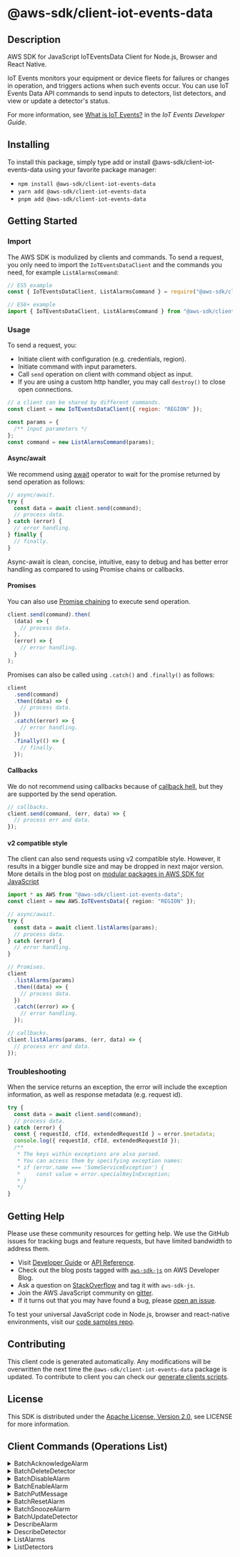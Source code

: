 <!-- generated file, do not edit directly -->

# @aws-sdk/client-iot-events-data

## Description

AWS SDK for JavaScript IoTEventsData Client for Node.js, Browser and React Native.

<p>IoT Events monitors your equipment or device fleets for failures or changes in operation, and
triggers actions when such events occur. You can use IoT Events Data API commands to send inputs to
detectors, list detectors, and view or update a detector's status.</p>
<p> For more information, see <a href="https://docs.aws.amazon.com/iotevents/latest/developerguide/what-is-iotevents.html">What is IoT Events?</a> in the
<i>IoT Events Developer Guide</i>.</p>

## Installing

To install this package, simply type add or install @aws-sdk/client-iot-events-data
using your favorite package manager:

- `npm install @aws-sdk/client-iot-events-data`
- `yarn add @aws-sdk/client-iot-events-data`
- `pnpm add @aws-sdk/client-iot-events-data`

## Getting Started

### Import

The AWS SDK is modulized by clients and commands.
To send a request, you only need to import the `IoTEventsDataClient` and
the commands you need, for example `ListAlarmsCommand`:

```js
// ES5 example
const { IoTEventsDataClient, ListAlarmsCommand } = require("@aws-sdk/client-iot-events-data");
```

```ts
// ES6+ example
import { IoTEventsDataClient, ListAlarmsCommand } from "@aws-sdk/client-iot-events-data";
```

### Usage

To send a request, you:

- Initiate client with configuration (e.g. credentials, region).
- Initiate command with input parameters.
- Call `send` operation on client with command object as input.
- If you are using a custom http handler, you may call `destroy()` to close open connections.

```js
// a client can be shared by different commands.
const client = new IoTEventsDataClient({ region: "REGION" });

const params = {
  /** input parameters */
};
const command = new ListAlarmsCommand(params);
```

#### Async/await

We recommend using [await](https://developer.mozilla.org/en-US/docs/Web/JavaScript/Reference/Operators/await)
operator to wait for the promise returned by send operation as follows:

```js
// async/await.
try {
  const data = await client.send(command);
  // process data.
} catch (error) {
  // error handling.
} finally {
  // finally.
}
```

Async-await is clean, concise, intuitive, easy to debug and has better error handling
as compared to using Promise chains or callbacks.

#### Promises

You can also use [Promise chaining](https://developer.mozilla.org/en-US/docs/Web/JavaScript/Guide/Using_promises#chaining)
to execute send operation.

```js
client.send(command).then(
  (data) => {
    // process data.
  },
  (error) => {
    // error handling.
  }
);
```

Promises can also be called using `.catch()` and `.finally()` as follows:

```js
client
  .send(command)
  .then((data) => {
    // process data.
  })
  .catch((error) => {
    // error handling.
  })
  .finally(() => {
    // finally.
  });
```

#### Callbacks

We do not recommend using callbacks because of [callback hell](http://callbackhell.com/),
but they are supported by the send operation.

```js
// callbacks.
client.send(command, (err, data) => {
  // process err and data.
});
```

#### v2 compatible style

The client can also send requests using v2 compatible style.
However, it results in a bigger bundle size and may be dropped in next major version. More details in the blog post
on [modular packages in AWS SDK for JavaScript](https://aws.amazon.com/blogs/developer/modular-packages-in-aws-sdk-for-javascript/)

```ts
import * as AWS from "@aws-sdk/client-iot-events-data";
const client = new AWS.IoTEventsData({ region: "REGION" });

// async/await.
try {
  const data = await client.listAlarms(params);
  // process data.
} catch (error) {
  // error handling.
}

// Promises.
client
  .listAlarms(params)
  .then((data) => {
    // process data.
  })
  .catch((error) => {
    // error handling.
  });

// callbacks.
client.listAlarms(params, (err, data) => {
  // process err and data.
});
```

### Troubleshooting

When the service returns an exception, the error will include the exception information,
as well as response metadata (e.g. request id).

```js
try {
  const data = await client.send(command);
  // process data.
} catch (error) {
  const { requestId, cfId, extendedRequestId } = error.$metadata;
  console.log({ requestId, cfId, extendedRequestId });
  /**
   * The keys within exceptions are also parsed.
   * You can access them by specifying exception names:
   * if (error.name === 'SomeServiceException') {
   *     const value = error.specialKeyInException;
   * }
   */
}
```

## Getting Help

Please use these community resources for getting help.
We use the GitHub issues for tracking bugs and feature requests, but have limited bandwidth to address them.

- Visit [Developer Guide](https://docs.aws.amazon.com/sdk-for-javascript/v3/developer-guide/welcome.html)
  or [API Reference](https://docs.aws.amazon.com/AWSJavaScriptSDK/v3/latest/index.html).
- Check out the blog posts tagged with [`aws-sdk-js`](https://aws.amazon.com/blogs/developer/tag/aws-sdk-js/)
  on AWS Developer Blog.
- Ask a question on [StackOverflow](https://stackoverflow.com/questions/tagged/aws-sdk-js) and tag it with `aws-sdk-js`.
- Join the AWS JavaScript community on [gitter](https://gitter.im/aws/aws-sdk-js-v3).
- If it turns out that you may have found a bug, please [open an issue](https://github.com/aws/aws-sdk-js-v3/issues/new/choose).

To test your universal JavaScript code in Node.js, browser and react-native environments,
visit our [code samples repo](https://github.com/aws-samples/aws-sdk-js-tests).

## Contributing

This client code is generated automatically. Any modifications will be overwritten the next time the `@aws-sdk/client-iot-events-data` package is updated.
To contribute to client you can check our [generate clients scripts](https://github.com/aws/aws-sdk-js-v3/tree/main/scripts/generate-clients).

## License

This SDK is distributed under the
[Apache License, Version 2.0](http://www.apache.org/licenses/LICENSE-2.0),
see LICENSE for more information.

## Client Commands (Operations List)

<details>
<summary>
BatchAcknowledgeAlarm
</summary>

[Command API Reference](https://docs.aws.amazon.com/AWSJavaScriptSDK/v3/latest/client/iot-events-data/command/BatchAcknowledgeAlarmCommand/) / [Input](https://docs.aws.amazon.com/AWSJavaScriptSDK/v3/latest/Package/-aws-sdk-client-iot-events-data/Interface/BatchAcknowledgeAlarmCommandInput/) / [Output](https://docs.aws.amazon.com/AWSJavaScriptSDK/v3/latest/Package/-aws-sdk-client-iot-events-data/Interface/BatchAcknowledgeAlarmCommandOutput/)

</details>
<details>
<summary>
BatchDeleteDetector
</summary>

[Command API Reference](https://docs.aws.amazon.com/AWSJavaScriptSDK/v3/latest/client/iot-events-data/command/BatchDeleteDetectorCommand/) / [Input](https://docs.aws.amazon.com/AWSJavaScriptSDK/v3/latest/Package/-aws-sdk-client-iot-events-data/Interface/BatchDeleteDetectorCommandInput/) / [Output](https://docs.aws.amazon.com/AWSJavaScriptSDK/v3/latest/Package/-aws-sdk-client-iot-events-data/Interface/BatchDeleteDetectorCommandOutput/)

</details>
<details>
<summary>
BatchDisableAlarm
</summary>

[Command API Reference](https://docs.aws.amazon.com/AWSJavaScriptSDK/v3/latest/client/iot-events-data/command/BatchDisableAlarmCommand/) / [Input](https://docs.aws.amazon.com/AWSJavaScriptSDK/v3/latest/Package/-aws-sdk-client-iot-events-data/Interface/BatchDisableAlarmCommandInput/) / [Output](https://docs.aws.amazon.com/AWSJavaScriptSDK/v3/latest/Package/-aws-sdk-client-iot-events-data/Interface/BatchDisableAlarmCommandOutput/)

</details>
<details>
<summary>
BatchEnableAlarm
</summary>

[Command API Reference](https://docs.aws.amazon.com/AWSJavaScriptSDK/v3/latest/client/iot-events-data/command/BatchEnableAlarmCommand/) / [Input](https://docs.aws.amazon.com/AWSJavaScriptSDK/v3/latest/Package/-aws-sdk-client-iot-events-data/Interface/BatchEnableAlarmCommandInput/) / [Output](https://docs.aws.amazon.com/AWSJavaScriptSDK/v3/latest/Package/-aws-sdk-client-iot-events-data/Interface/BatchEnableAlarmCommandOutput/)

</details>
<details>
<summary>
BatchPutMessage
</summary>

[Command API Reference](https://docs.aws.amazon.com/AWSJavaScriptSDK/v3/latest/client/iot-events-data/command/BatchPutMessageCommand/) / [Input](https://docs.aws.amazon.com/AWSJavaScriptSDK/v3/latest/Package/-aws-sdk-client-iot-events-data/Interface/BatchPutMessageCommandInput/) / [Output](https://docs.aws.amazon.com/AWSJavaScriptSDK/v3/latest/Package/-aws-sdk-client-iot-events-data/Interface/BatchPutMessageCommandOutput/)

</details>
<details>
<summary>
BatchResetAlarm
</summary>

[Command API Reference](https://docs.aws.amazon.com/AWSJavaScriptSDK/v3/latest/client/iot-events-data/command/BatchResetAlarmCommand/) / [Input](https://docs.aws.amazon.com/AWSJavaScriptSDK/v3/latest/Package/-aws-sdk-client-iot-events-data/Interface/BatchResetAlarmCommandInput/) / [Output](https://docs.aws.amazon.com/AWSJavaScriptSDK/v3/latest/Package/-aws-sdk-client-iot-events-data/Interface/BatchResetAlarmCommandOutput/)

</details>
<details>
<summary>
BatchSnoozeAlarm
</summary>

[Command API Reference](https://docs.aws.amazon.com/AWSJavaScriptSDK/v3/latest/client/iot-events-data/command/BatchSnoozeAlarmCommand/) / [Input](https://docs.aws.amazon.com/AWSJavaScriptSDK/v3/latest/Package/-aws-sdk-client-iot-events-data/Interface/BatchSnoozeAlarmCommandInput/) / [Output](https://docs.aws.amazon.com/AWSJavaScriptSDK/v3/latest/Package/-aws-sdk-client-iot-events-data/Interface/BatchSnoozeAlarmCommandOutput/)

</details>
<details>
<summary>
BatchUpdateDetector
</summary>

[Command API Reference](https://docs.aws.amazon.com/AWSJavaScriptSDK/v3/latest/client/iot-events-data/command/BatchUpdateDetectorCommand/) / [Input](https://docs.aws.amazon.com/AWSJavaScriptSDK/v3/latest/Package/-aws-sdk-client-iot-events-data/Interface/BatchUpdateDetectorCommandInput/) / [Output](https://docs.aws.amazon.com/AWSJavaScriptSDK/v3/latest/Package/-aws-sdk-client-iot-events-data/Interface/BatchUpdateDetectorCommandOutput/)

</details>
<details>
<summary>
DescribeAlarm
</summary>

[Command API Reference](https://docs.aws.amazon.com/AWSJavaScriptSDK/v3/latest/client/iot-events-data/command/DescribeAlarmCommand/) / [Input](https://docs.aws.amazon.com/AWSJavaScriptSDK/v3/latest/Package/-aws-sdk-client-iot-events-data/Interface/DescribeAlarmCommandInput/) / [Output](https://docs.aws.amazon.com/AWSJavaScriptSDK/v3/latest/Package/-aws-sdk-client-iot-events-data/Interface/DescribeAlarmCommandOutput/)

</details>
<details>
<summary>
DescribeDetector
</summary>

[Command API Reference](https://docs.aws.amazon.com/AWSJavaScriptSDK/v3/latest/client/iot-events-data/command/DescribeDetectorCommand/) / [Input](https://docs.aws.amazon.com/AWSJavaScriptSDK/v3/latest/Package/-aws-sdk-client-iot-events-data/Interface/DescribeDetectorCommandInput/) / [Output](https://docs.aws.amazon.com/AWSJavaScriptSDK/v3/latest/Package/-aws-sdk-client-iot-events-data/Interface/DescribeDetectorCommandOutput/)

</details>
<details>
<summary>
ListAlarms
</summary>

[Command API Reference](https://docs.aws.amazon.com/AWSJavaScriptSDK/v3/latest/client/iot-events-data/command/ListAlarmsCommand/) / [Input](https://docs.aws.amazon.com/AWSJavaScriptSDK/v3/latest/Package/-aws-sdk-client-iot-events-data/Interface/ListAlarmsCommandInput/) / [Output](https://docs.aws.amazon.com/AWSJavaScriptSDK/v3/latest/Package/-aws-sdk-client-iot-events-data/Interface/ListAlarmsCommandOutput/)

</details>
<details>
<summary>
ListDetectors
</summary>

[Command API Reference](https://docs.aws.amazon.com/AWSJavaScriptSDK/v3/latest/client/iot-events-data/command/ListDetectorsCommand/) / [Input](https://docs.aws.amazon.com/AWSJavaScriptSDK/v3/latest/Package/-aws-sdk-client-iot-events-data/Interface/ListDetectorsCommandInput/) / [Output](https://docs.aws.amazon.com/AWSJavaScriptSDK/v3/latest/Package/-aws-sdk-client-iot-events-data/Interface/ListDetectorsCommandOutput/)

</details>
